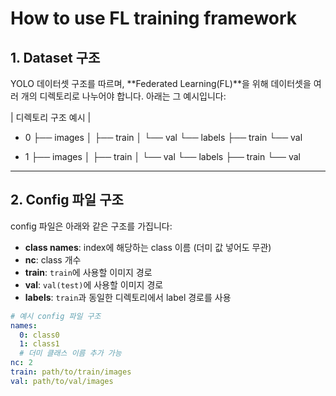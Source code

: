 # How to use FL training framework

## 1. Dataset 구조

YOLO 데이터셋 구조를 따르며, **Federated Learning(FL)**을 위해 데이터셋을 여러 개의 디렉토리로 나누어야 합니다. 아래는 그 예시입니다:

| 디렉토리 구조 예시 |
- 0
  ├── images
  │   ├── train
  │   └── val
  └── labels
      ├── train
      └── val

- 1
  ├── images
  │   ├── train
  │   └── val
  └── labels
      ├── train
      └── val
---

## 2. Config 파일 구조

config 파일은 아래와 같은 구조를 가집니다:

- **class names**: index에 해당하는 class 이름 (더미 값 넣어도 무관)
- **nc**: class 개수
- **train**: `train`에 사용할 이미지 경로
- **val**: `val(test)`에 사용할 이미지 경로
- **labels**: `train`과 동일한 디렉토리에서 label 경로를 사용

```yaml
# 예시 config 파일 구조
names:
  0: class0
  1: class1
  # 더미 클래스 이름 추가 가능
nc: 2
train: path/to/train/images
val: path/to/val/images
